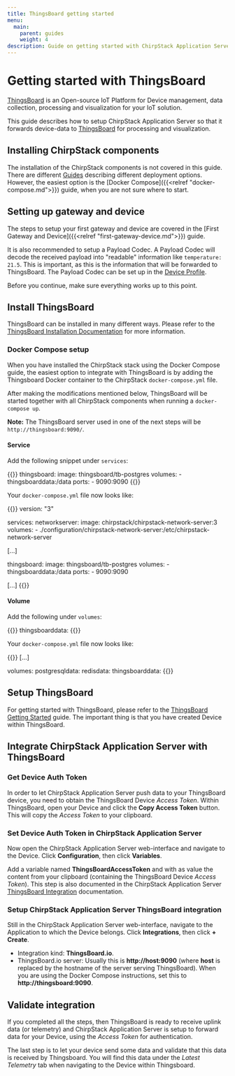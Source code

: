 ```yaml
---
title: ThingsBoard getting started
menu:
  main:
    parent: guides
    weight: 4
description: Guide on getting started with ChirpStack Application Server and ThingsBoard.
---
```


# Getting started with ThingsBoard

[ThingsBoard](https://www.thingsboard.io) is an Open-source IoT Platform for
Device management, data collection, processing and visualization for your IoT
solution.

This guide describes how to setup ChirpStack Application Server so that it forwards device-data
to [ThingsBoard](https://www.thingsboard.io) for processing and visualization.

## Installing ChirpStack components

The installation of the ChirpStack components is not covered in this guide. There are
different [Guides](/guides/) describing different deployment options. However,
the easiest option is the [Docker Compose]({{<relref "docker-compose.md">}})
guide, when you are not sure where to start.

## Setting up gateway and device

The steps to setup your first gateway and device are covered in the
[First Gateway and Device]({{<relref "first-gateway-device.md">}}) guide.

It is also recommended to setup a Payload Codec. A Payload Codec will decode
the received payload into "readable" information like `temperature: 21.5`.
This is important, as this is the information that will be forwarded to
ThingsBoard. The Payload Codec can be set up in the [Device Profile](/application-server/use/device-profiles/).

Before you continue, make sure everything works up to this point.

## Install ThingsBoard

ThingsBoard can be installed in many different ways. Please refer to the
[ThingsBoard Installation Documentation](https://thingsboard.io/docs/installation/)
for more information.

### Docker Compose setup

When you have installed the ChirpStack stack using the Docker Compose guide, the easiest
option to integrate with ThingsBoard is by adding the Thingsboard Docker
container to the ChirpStack `docker-compose.yml` file.

After making the modifications mentioned below, ThingsBoard will be started
together with all ChirpStack components when running a `docker-compose up`.

**Note:** The ThingsBoard server used in one of the next steps will be
`http://thingsboard:9090/`.

#### Service

Add the following snippet under `services`:

{{<highlight yaml>}}
  thingsboard:
    image: thingsboard/tb-postgres
    volumes:
      - thingsboarddata:/data
    ports:
      - 9090:9090
{{</highlight>}}

Your `docker-compose.yml` file now looks like:

{{<highlight yaml>}}
version: "3"

services:
  networkserver:
    image: chirpstack/chirpstack-network-server:3
    volumes:
      - ./configuration/chirpstack-network-server:/etc/chirpstack-network-server

  [...]

  thingsboard:
    image: thingsboard/tb-postgres
    volumes:
      - thingsboarddata:/data
    ports:
      - 9090:9090

  [...]
{{</highlight>}}

#### Volume

Add the following under `volumes`:

{{<highlight yaml>}}
  thingsboarddata:
{{</highlight>}}

Your `docker-compose.yml` file now looks like:

{{<highlight yaml>}}
[...]

volumes:
  postgresqldata:
  redisdata:
  thingsboarddata:
{{</highlight>}}

## Setup ThingsBoard

For getting started with ThingsBoard, please refer to the
[ThingsBoard Getting Started](https://thingsboard.io/docs/getting-started-guides/helloworld/)
guide. The important thing is that you have created Device within ThingsBoard.

## Integrate ChirpStack Application Server with ThingsBoard

### Get Device Auth Token

In order to let ChirpStack Application Server push data to your ThingsBoard device, you need
to obtain the ThingsBoard Device _Access Token_. Within ThingsBoard, open your
Device and click the **Copy Access Token** button. This will copy the
_Access Token_ to your clipboard.

### Set Device Auth Token in ChirpStack Application Server

Now open the ChirpStack Application Server web-interface and navigate to the Device. Click
**Configuration**, then click **Variables**.

Add a variable named **ThingsBoardAccessToken** and with as value the content
from your clipboard (containing the ThingsBoard Device _Access Token_).
This step is also documented in the ChirpStack Application Server [ThingsBoard Integration](/application-server/integrate/sending-receiving/thingsboard/)
documentation.

### Setup ChirpStack Application Server ThingsBoard integration

Still in the ChirpStack Application Server web-interface, navigate to the Application to
which the Device belongs. Click **Integrations**, then click **+ Create**.

* Integration kind: **ThingsBoard.io**.
* ThingsBoard.io server: Usually this is **http://host:9090** (where **host**
  is replaced by the hostname of the server serving ThingsBoard). When you are
  using the Docker Compose instructions, set this to **http://thingsboard:9090**.

## Validate integration

If you completed all the steps, then ThingsBoard is ready to receive uplink
data (or telemetry) and ChirpStack Application Server is setup to forward data for your
Device, using the _Access Token_ for authentication.

The last step is to let your device send some data and validate that this data
is received by Thingsboard. You will find this data under the _Latest Telemetry_
tab when navigating to the Device within Thingsboard.
